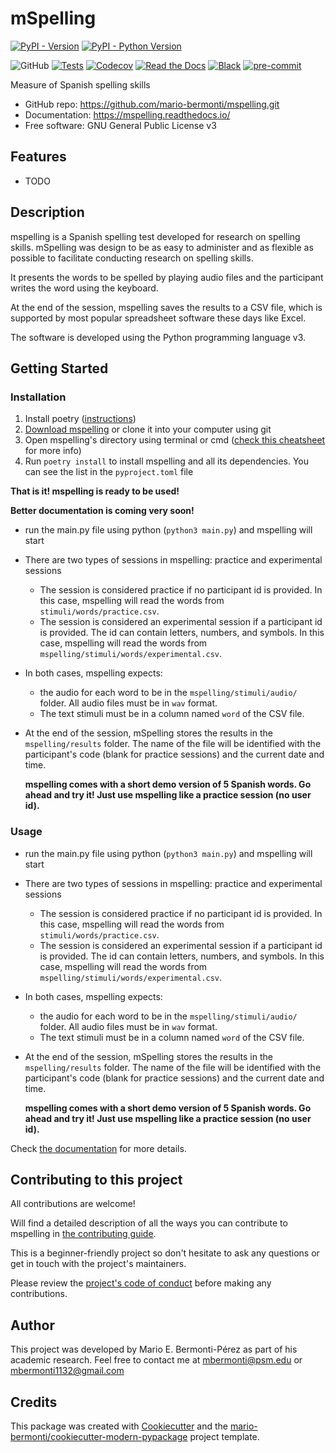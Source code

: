 
# mSpelling



[![PyPI - Version](https://img.shields.io/pypi/v/mspelling.svg)](https://pypi.python.org/pypi/mspelling)
[![PyPI - Python Version](https://img.shields.io/pypi/pyversions/mspelling.svg)](https://pypi.python.org/pypi/mspelling)

![GitHub](https://img.shields.io/github/license/mario-bermonti/mspelling)
[![Tests](https://github.com/mario-bermonti/mspelling/workflows/tests/badge.svg)](https://github.com/mario-bermonti/mspelling/actions?workflow=tests)
[![Codecov](https://codecov.io/gh/mario-bermonti/mspelling/branch/master/graph/badge.svg?token=YOURTOKEN)](https://codecov.io/gh/mario-bermonti/mspelling)
[![Read the Docs](https://readthedocs.org/projects/mspelling/badge/)](https://mspelling.readthedocs.io/)
[![Black](https://img.shields.io/badge/code%20style-black-000000.svg)](https://github.com/psf/black)
[![pre-commit](https://img.shields.io/badge/pre--commit-enabled-brightgreen?logo=pre-commit&logoColor=white)](https://github.com/pre-commit/pre-commit)

Measure of Spanish spelling skills

* GitHub repo: <https://github.com/mario-bermonti/mspelling.git>
* Documentation: <https://mspelling.readthedocs.io/>
* Free software: GNU General Public License v3

## Features

* TODO


## Description
mspelling is a Spanish spelling test developed for research on spelling
skills. mSpelling was design to be as easy to administer and as flexible as possible
to facilitate conducting research on spelling skills.

It presents the words to be spelled by playing audio files and the participant writes the word
using the keyboard.

At the end of the session, mspelling saves the results to a CSV file, which is supported
by most popular spreadsheet software these days like Excel.

The software is developed using the Python programming language v3.


## Getting Started
### Installation
1.  Install poetry ([instructions](https://python-poetry.org/docs/))
2.  [Download mspelling](https://github.com/mario-bermonti/mspelling/archive/master.zip) or clone it into your computer using git
3.  Open mspelling's directory using terminal or cmd ([check this cheatsheet](https://www.makeuseof.com/tag/mac-terminal-commands-cheat-sheet/) for more info)
4.  Run `poetry install` to install mspelling and all its dependencies. You can see the list
    in the `pyproject.toml` file

**That is it! mspelling is ready to be used!**

**Better documentation is coming very soon!**


<a id="orgbc46109"></a>

-   run the main.py file using python (`python3 main.py`) and mspelling will start
-   There are two types of sessions in mspelling: practice and experimental sessions
    -   The session is considered practice if no participant id is provided.
        In this case, mspelling will read the words from
        `stimuli/words/practice.csv`.
    -   The session is considered an experimental session if a participant id is provided.
        The id can contain letters, numbers, and symbols. In this case,
        mspelling will read the words from `mspelling/stimuli/words/experimental.csv`.
-   In both cases, mspelling expects:
    -   the audio for each word to be in the `mspelling/stimuli/audio/` folder.
        All audio files must be in `wav` format.
    -   The text stimuli must be in a column named `word` of the CSV file.
-   At the end of the session, mSpelling stores the results in the
    `mspelling/results` folder. The name of the file will be identified with
    the participant's code (blank for practice sessions) and the current
    date and time.

    **mspelling comes with a short demo version of 5 Spanish words. Go ahead and
    try it! Just use mspelling like a practice session (no user id).**


<a id="org1940749"></a>

### Usage
-   run the main.py file using python (`python3 main.py`) and mspelling will start
-   There are two types of sessions in mspelling: practice and experimental sessions
    -   The session is considered practice if no participant id is provided.
        In this case, mspelling will read the words from
        `stimuli/words/practice.csv`.
    -   The session is considered an experimental session if a participant id is provided.
        The id can contain letters, numbers, and symbols. In this case,
        mspelling will read the words from `mspelling/stimuli/words/experimental.csv`.
-   In both cases, mspelling expects:
    -   the audio for each word to be in the `mspelling/stimuli/audio/` folder.
        All audio files must be in `wav` format.
    -   The text stimuli must be in a column named `word` of the CSV file.
-   At the end of the session, mSpelling stores the results in the
    `mspelling/results` folder. The name of the file will be identified with
    the participant's code (blank for practice sessions) and the current
    date and time.

    **mspelling comes with a short demo version of 5 Spanish words. Go ahead and
    try it! Just use mspelling like a practice session (no user id).**

Check [the documentation][project_docs] for more details.

## Contributing to this project
  All contributions are welcome!

  Will find a detailed description of all the ways you can contribute to mspelling in
  [the contributing guide][contributing_guide].

  This is a beginner-friendly project so don't hesitate to ask any questions or get in touch
  with the project's maintainers.

  Please review the [project's code of conduct][code_conduct] before making
  any contributions.

## Author
This project was developed by Mario E. Bermonti-Pérez as part of
his academic research. Feel free to contact me at [mbermonti@psm.edu](mailto:mbermonti@psm.edu) or
[mbermonti1132@gmail.com](mailto:mbermonti1132@gmail.com)

## Credits

This package was created with [Cookiecutter][cookiecutter] and the [mario-bermonti/cookiecutter-modern-pypackage][cookiecutter-modern-pypackage] project template.

[cookiecutter]: https://github.com/cookiecutter/cookiecutter
[cookiecutter-modern-pypackage]: https://github.com/mario-bermonti/cookiecutter-modern-pypackage
[project_docs]: https://mspelling.readthedocs.io/
[code_conduct]: ./CODE_OF_CONDUCT.md
[contributing_guide]: ./contributing.md
